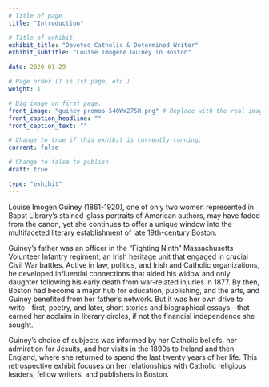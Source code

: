 ```yaml
---
# Title of page
title: "Introduction"

# Title of exhibit
exhibit_title: "Devoted Catholic & Determined Writer"
exhibit_subtitle: "Louise Imogene Guiney in Boston"

date: 2020-01-29

# Page order (1 is 1st page, etc.)
weight: 1

# Big image on first page.
front_image: "guiney-promos-540Wx275H.png" # Replace with the real image
front_caption_headline: ""
front_caption_text: ""

# Change to true if this exhibit is currently running.
current: false

# Change to false to publish.
draft: true

type: "exhibit"
---
```


Louise Imogen Guiney (1861-1920), one of only two women represented in Bapst Library’s stained-glass portraits of American authors, may have faded from the canon, yet she continues to offer a unique window into the multifaceted literary establishment of late 19th-century Boston.

Guiney’s father was an officer in the “Fighting Ninth” Massachusetts Volunteer Infantry regiment, an Irish heritage unit that engaged in crucial Civil War battles. Active in law, politics, and Irish and Catholic organizations, he developed influential connections that aided his widow and only daughter following his early death from war-related injuries in 1877. By then, Boston had become a major hub for education, publishing, and the arts, and Guiney benefited from her father’s network. But it was her own drive to write—first, poetry, and later, short stories and biographical essays—that earned her acclaim in literary circles, if not the financial independence she sought.

Guiney’s choice of subjects was informed by her Catholic beliefs, her admiration for Jesuits, and her visits in the 1890s to Ireland and then England, where she returned to spend the last twenty years of her life. This retrospective exhibit focuses on her relationships with Catholic religious leaders, fellow writers, and publishers in Boston.
